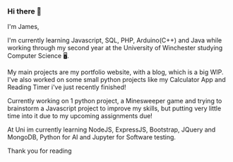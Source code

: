 ### Hi there 👋

I'm James,

I'm currently learning Javascript, SQL, PHP, Arduino(C++) and Java while working through my second year at the University of Winchester studying Computer Science 🖥️.

My main projects are my portfolio website, with a blog, which is a big WIP. I've also worked on some small python projects like my Calculator App and Reading Timer i've just recently finished!

Currently working on 1 python project, a Minesweeper game and trying to brainstorm a Javascript project to improve my skills, but putting very little time into it due to my upcoming assignments due!

At Uni im currently learning NodeJS, ExpressJS, Bootstrap, JQuery and MongoDB, Python for AI and Jupyter for Software testing.

Thank you for reading

<!--
**JumesP/JumesP** is a ✨ _special_ ✨ repository because its `README.md` (this file) appears on your GitHub profile.

Here are some ideas to get you started:

- 🔭 I’m currently working on ...
- 🌱 I’m currently learning ...
- 👯 I’m looking to collaborate on ...
- 🤔 I’m looking for help with ...
- 💬 Ask me about ...
- 📫 How to reach me: ...
- 😄 Pronouns: ...
- ⚡ Fun fact: ...
-->
